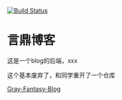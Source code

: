 [![Build Status](https://travis-ci.org/michaelliao/openweixin.svg?branch=master)](https://travis-ci.org/michaelliao/openweixin)
# 言鼎博客

这是一个blog的后端，xxx

这个基本废弃了，和同学重开了一个仓库

[Gray-Fantasy-Blog](https://github.com/DisasterMeng/Gray-Fantasy-Blog)
